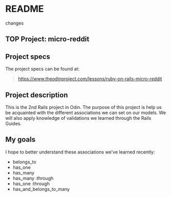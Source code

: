 # README

changes

## TOP Project: micro-reddit

## Project specs
The project specs can be found at:  
> https://www.theodinproject.com/lessons/ruby-on-rails-micro-reddit

## Project description

This is the 2nd Rails project in Odin. The purpose of this project is help us be acquainted with the different associations we can set on our models. We will also apply knowledge of validations we learned through the Rails Guides.

## My goals

I hope to better understand these associations we've learned recently:

- belongs_to
- has_one
- has_many
- has_many :through
- has_one :through
- has_and_belongs_to_many
